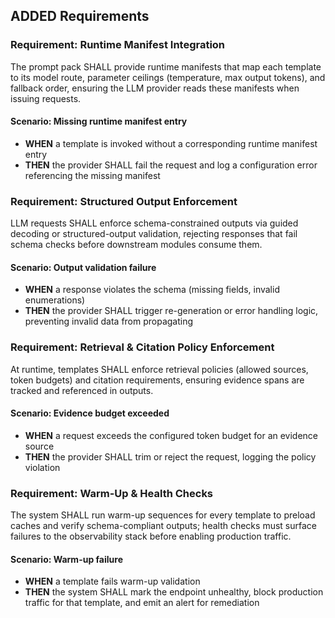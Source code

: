 ## ADDED Requirements
### Requirement: Runtime Manifest Integration
The prompt pack SHALL provide runtime manifests that map each template to its model route, parameter ceilings (temperature, max output tokens), and fallback order, ensuring the LLM provider reads these manifests when issuing requests.

#### Scenario: Missing runtime manifest entry
- **WHEN** a template is invoked without a corresponding runtime manifest entry
- **THEN** the provider SHALL fail the request and log a configuration error referencing the missing manifest

### Requirement: Structured Output Enforcement
LLM requests SHALL enforce schema-constrained outputs via guided decoding or structured-output validation, rejecting responses that fail schema checks before downstream modules consume them.

#### Scenario: Output validation failure
- **WHEN** a response violates the schema (missing fields, invalid enumerations)
- **THEN** the provider SHALL trigger re-generation or error handling logic, preventing invalid data from propagating

### Requirement: Retrieval & Citation Policy Enforcement
At runtime, templates SHALL enforce retrieval policies (allowed sources, token budgets) and citation requirements, ensuring evidence spans are tracked and referenced in outputs.

#### Scenario: Evidence budget exceeded
- **WHEN** a request exceeds the configured token budget for an evidence source
- **THEN** the provider SHALL trim or reject the request, logging the policy violation

### Requirement: Warm-Up & Health Checks
The system SHALL run warm-up sequences for every template to preload caches and verify schema-compliant outputs; health checks must surface failures to the observability stack before enabling production traffic.

#### Scenario: Warm-up failure
- **WHEN** a template fails warm-up validation
- **THEN** the system SHALL mark the endpoint unhealthy, block production traffic for that template, and emit an alert for remediation
